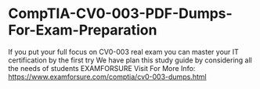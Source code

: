 # CompTIA-CV0-003-PDF-Dumps-For-Exam-Preparation
If you put your full focus on CV0-003 real exam you can master your IT certification by the first try We have plan this study guide by considering all the needs of students EXAMFORSURE Visit For More Info: https://www.examforsure.com/comptia/cv0-003-dumps.html
